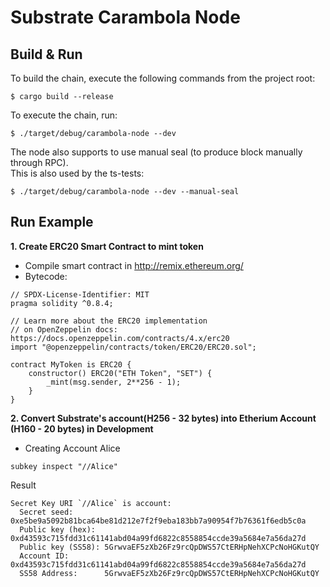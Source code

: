# Substrate Carambola Node


## Build & Run

To build the chain, execute the following commands from the project root:

```
$ cargo build --release
```

To execute the chain, run:

```
$ ./target/debug/carambola-node --dev
```

The node also supports to use manual seal (to produce block manually through RPC).  
This is also used by the ts-tests:

```
$ ./target/debug/carambola-node --dev --manual-seal
```

## Run Example

**1. Create ERC20 Smart Contract to mint token**
* Compile smart contract in http://remix.ethereum.org/ 
* Bytecode:
```
// SPDX-License-Identifier: MIT
pragma solidity ^0.8.4;

// Learn more about the ERC20 implementation 
// on OpenZeppelin docs: https://docs.openzeppelin.com/contracts/4.x/erc20
import "@openzeppelin/contracts/token/ERC20/ERC20.sol";

contract MyToken is ERC20 {
    constructor() ERC20("ETH Token", "SET") {
        _mint(msg.sender, 2**256 - 1);
    }
}
```
**2. Convert Substrate's account(H256 - 32 bytes) into Etherium Account (H160 - 20 bytes) in Development**
* Creating Account Alice
```
subkey inspect "//Alice"
```
Result
```
Secret Key URI `//Alice` is account:
  Secret seed:       0xe5be9a5092b81bca64be81d212e7f2f9eba183bb7a90954f7b76361f6edb5c0a
  Public key (hex):  0xd43593c715fdd31c61141abd04a99fd6822c8558854ccde39a5684e7a56da27d
  Public key (SS58): 5GrwvaEF5zXb26Fz9rcQpDWS57CtERHpNehXCPcNoHGKutQY
  Account ID:        0xd43593c715fdd31c61141abd04a99fd6822c8558854ccde39a5684e7a56da27d
  SS58 Address:      5GrwvaEF5zXb26Fz9rcQpDWS57CtERHpNehXCPcNoHGKutQY

```

